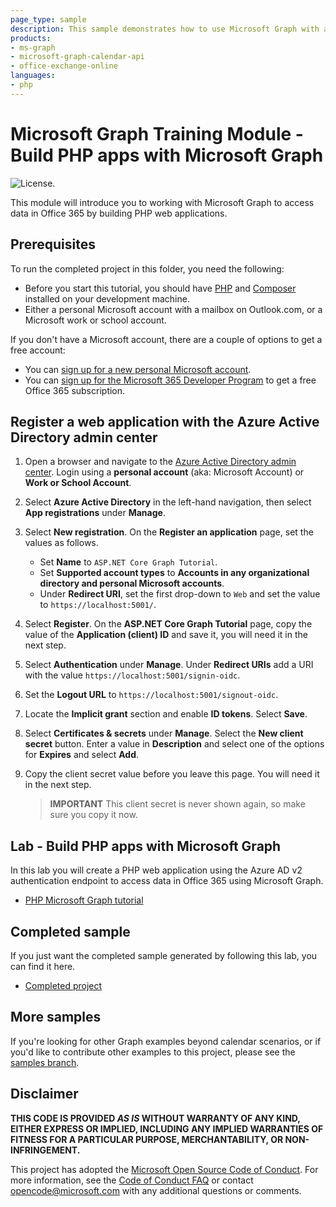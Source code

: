 ```yaml
---
page_type: sample
description: This sample demonstrates how to use Microsoft Graph with a PHP web application and the Azure AD v2 authentication endpoint to access data in Office 365.
products:
- ms-graph
- microsoft-graph-calendar-api
- office-exchange-online
languages:
- php
---
```

# Microsoft Graph Training Module - Build PHP apps with Microsoft Graph
![License.](https://img.shields.io/badge/license-MIT-green.svg)

This module will introduce you to working with Microsoft Graph to access data in Office 365 by building PHP web applications.

## Prerequisites

To run the completed project in this folder, you need the following:
- Before you start this tutorial, you should have [PHP](https://www.php.net/) and [Composer](https://getcomposer.org/) installed on your development machine.
- Either a personal Microsoft account with a mailbox on Outlook.com, or a Microsoft work or school account.

If you don't have a Microsoft account, there are a couple of options to get a free account:

- You can [sign up for a new personal Microsoft account](https://signup.live.com/signup?wa=wsignin1.0&rpsnv=12&ct=1454618383&rver=6.4.6456.0&wp=MBI_SSL_SHARED&wreply=https://mail.live.com/default.aspx&id=64855&cbcxt=mai&bk=1454618383&uiflavor=web&uaid=b213a65b4fdc484382b6622b3ecaa547&mkt=E-US&lc=1033&lic=1).
- You can [sign up for the Microsoft 365 Developer Program](https://developer.microsoft.com/microsoft-365/dev-program) to get a free Office 365 subscription.

## Register a web application with the Azure Active Directory admin center

1. Open a browser and navigate to the [Azure Active Directory admin center](https://aad.portal.azure.com). Login using a **personal account** (aka: Microsoft Account) or **Work or School Account**.

1. Select **Azure Active Directory** in the left-hand navigation, then select **App registrations** under **Manage**.

1. Select **New registration**. On the **Register an application** page, set the values as follows.

    - Set **Name** to `ASP.NET Core Graph Tutorial`.
    - Set **Supported account types** to **Accounts in any organizational directory and personal Microsoft accounts**.
    - Under **Redirect URI**, set the first drop-down to `Web` and set the value to `https://localhost:5001/`.

1. Select **Register**. On the **ASP.NET Core Graph Tutorial** page, copy the value of the **Application (client) ID** and save it, you will need it in the next step.

1. Select **Authentication** under **Manage**. Under **Redirect URIs** add a URI with the value `https://localhost:5001/signin-oidc`.

1. Set the **Logout URL** to `https://localhost:5001/signout-oidc`.

1. Locate the **Implicit grant** section and enable **ID tokens**. Select **Save**.

1. Select **Certificates & secrets** under **Manage**. Select the **New client secret** button. Enter a value in **Description** and select one of the options for **Expires** and select **Add**.

1. Copy the client secret value before you leave this page. You will need it in the next step.

    > **IMPORTANT**
    > This client secret is never shown again, so make sure you copy it now.

## Lab - Build PHP apps with Microsoft Graph

In this lab you will create a PHP web application using the Azure AD v2 authentication endpoint to access data in Office 365 using Microsoft Graph.

- [PHP Microsoft Graph tutorial](https://docs.microsoft.com/graph/training/php-tutorial)

## Completed sample

If you just want the completed sample generated by following this lab, you can find it here.

- [Completed project](demo)

## More samples

If you're looking for other Graph examples beyond calendar scenarios, or if you'd like to contribute other examples to this project, please see the [samples branch](https://github.com/microsoftgraph/msgraph-training-phpapp/tree/samples).

## Disclaimer

**THIS CODE IS PROVIDED *AS IS* WITHOUT WARRANTY OF ANY KIND, EITHER EXPRESS OR IMPLIED, INCLUDING ANY IMPLIED WARRANTIES OF FITNESS FOR A PARTICULAR PURPOSE, MERCHANTABILITY, OR NON-INFRINGEMENT.**

This project has adopted the [Microsoft Open Source Code of Conduct](https://opensource.microsoft.com/codeofconduct/). For more information, see the [Code of Conduct FAQ](https://opensource.microsoft.com/codeofconduct/faq/) or contact [opencode@microsoft.com](mailto:opencode@microsoft.com) with any additional questions or comments.
